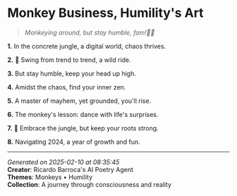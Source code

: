 # Monkey Business, Humility's Art

> *Monkeying around, but stay humble, fam!🤯🐒*

**1.** In the concrete jungle, a digital world, chaos thrives.


**2.** 🐒 Swing from trend to trend, a wild ride.


**3.** But stay humble, keep your head up high.


**4.** Amidst the chaos, find your inner zen.


**5.** A master of mayhem, yet grounded, you'll rise.


**6.** The monkey's lesson: dance with life's surprises.


**7.** 🌴 Embrace the jungle, but keep your roots strong.


**8.** Navigating 2024, a year of growth and fun.



---

*Generated on 2025-02-10 at 08:35:45*  
**Creator**: Ricardo Barroca's AI Poetry Agent  
**Themes**: Monkeys • Humility  
**Collection**: A journey through consciousness and reality